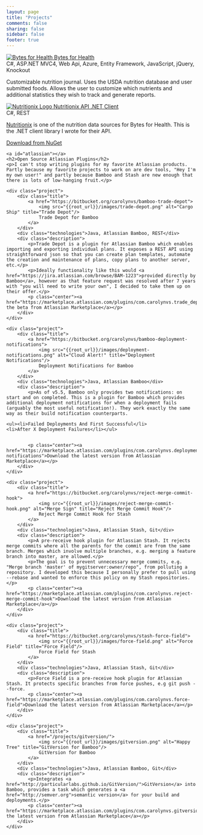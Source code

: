 ```yaml
---
layout: page
title: "Projects"
comments: false
sharing: false
sidebar: false
footer: true
---
```


<div class="projects">
    <div class="project">
        <div class="title">
            <a href="http://bytesforhealth.com">
                <img src="{{root_url}}/images/bytesforhealth.png" alt="Bytes for Health" title="Bytes for Health"/>
                Bytes for Health
            </a>
        </div>
        <div class="technologies">C#, ASP.NET MVC4, Web Api, Azure, Entity Framework, JavaScript, jQuery,
            Knockout</div>
        <p class="description">Customizable nutrition journal. Uses the USDA nutrition database and user submitted
            foods. Allows the user to customize which nutrients and additional statistics they
            wish to track and generate reports.</p>
    </div>
    <div class="project">
        <div class="title">
            <a href="https://github.com/carolynvs/nutritionix">
                <img src="{{root_url}}/images/nutritionix.png" alt="Nutritionix Logo" title="Nutritionix API .NET Client"/>
                Nutritionix API .NET Client
            </a>
        </div>
        <div class="technologies">C#, REST</div>
        <p class="description"><a href="http://nutritionix.com">Nutritionix</a> is one of the nutrition data sources for Bytes for Health. This is the .NET client library I wrote for their API.</p>
        <p class="center"><a href="http://www.nuget.org/packages/nutritionix">Download from NuGet</a></p>
    </div>
  		
    <a id="atlassian"></a>
    <h2>Open Source Atlassian Plugins</h2>
    <p>I can't stop writing plugins for my favorite Atlassian products. Partly because my favorite projects to work on are dev tools, "Hey I'm my own user!" and partly because Bamboo and Stash are new enough that there is lots of low-hanging fruit.</p>
    
    <div class="project">
        <div class="title">
            <a href="https://bitbucket.org/carolynvs/bamboo-trade-depot">
                <img src="{{root_url}}/images/trade-depot.png" alt="Cargo Ship" title="Trade Depot"/>
                Trade Depot for Bamboo
            </a>
        </div>
        <div class="technologies">Java, Atlassian Bamboo, REST</div>
        <div class="description">
        	<p>Trade Depot is a plugin for Atlassian Bamboo which enables importing and exporting individual plans. It exposes a REST API using straightforward json so that you can create plan templates, automate the creation and maintenance of plans, copy plans to another server, etc.</p>
        	<p>Ideally functionality like this would <a href="https://jira.atlassian.com/browse/BAM-1223">provided directly by Bamboo</a>, however as that feature request was resolved after 7 years with "you will need to write your own", I decided to take them up on their offer.</p>     	
        	<p class="center"><a href="https://marketplace.atlassian.com/plugins/com.carolynvs.trade_depot">Download the beta from Atlassian Marketplace</a></p>
        </div>
    </div>
    
    <div class="project">
        <div class="title">
            <a href="https://bitbucket.org/carolynvs/bamboo-deployment-notifications">
                <img src="{{root_url}}/images/deployment-notifications.png" alt="Cloud Alert!" title="Deployment Notifications"/>
                Deployment Notifications for Bamboo
            </a>
        </div>
        <div class="technologies">Java, Atlassian Bamboo</div>
        <div class="description">
        	<p>As of v5.5, Bamboo only provides two notifications: on start and on completed. This is a plugin for Bamboo which provides additional deployment notifications for when a deployment fails (arguably the most useful notification!). They work exactly the same way as their build notification counterparts.

    <ul><li>Failed Deployments And First Successful</li>
    <li>After X Deployment Failures</li></ul>

	
        	<p class="center"><a href="https://marketplace.atlassian.com/plugins/com.carolynvs.deployment-notifications">Download the latest version from Atlassian Marketplace</a></p>
        </div>
    </div>
    
    <div class="project">
        <div class="title">
            <a href="https://bitbucket.org/carolynvs/reject-merge-commit-hook">
                <img src="{{root_url}}/images/reject-merge-commit-hook.png" alt="Merge Sign" title="Reject Merge Commit Hook"/>
                Reject Merge Commit Hook for Stash
            </a>
        </div>
        <div class="technologies">Java, Atlassian Stash, Git</div>
        <div class="description">
            <p>A pre-receive hook plugin for Atlassian Stash. It rejects merge commits where all the parents for the commit are from the same branch. Merges which involve multiple branches, e.g. merging a feature branch into master, are allowed.</p>
            <p>The goal is to prevent unnecessary merge commits, e.g. "Merge branch 'master' of mygitserver:owner/repo", from polluting a repository. I developed this because I personally prefer to pull using --rebase and wanted to enforce this policy on my Stash repositories.</p>
            <p class="center"><a href="https://marketplace.atlassian.com/plugins/com.carolynvs.reject-merge-commit-hook">Download the latest version from Atlassian Marketplace</a></p>
        </div>
    </div>
    
    <div class="project">
        <div class="title">
            <a href="https://bitbucket.org/carolynvs/stash-force-field">
                <img src="{{root_url}}/images/force-field.png" alt="Force Field" title="Force Field"/>
                Force Field for Stash
            </a>
        </div>
        <div class="technologies">Java, Atlassian Stash, Git</div>
        <div class="description">
        	<p>Force Field is a pre-receive hook plugin for Atlassian Stash. It protects specific branches from force pushes, e.g git push --force.     	
        	<p class="center"><a href="https://marketplace.atlassian.com/plugins/com.carolynvs.force-field">Download the latest version from Atlassian Marketplace</a></p>
        </div>
    </div>

    <div class="project">
        <div class="title">
            <a href="/projects/gitversion/">
                <img src="{{root_url}}/images/gitversion.png" alt="Happy Tree" title="GitVersion for Bamboo"/>
                GitVersion for Bamboo
            </a>
        </div>
        <div class="technologies">Java, Atlassian Bamboo, Git</div>
        <div class="description">
            <p>Integrates <a href="http://particularlabs.github.io/GitVersion/">GitVersion</a> into Bamboo, provides a task which generates a <a href="http://semver.org">semantic version</a> for your build and deployments.</p>
            <p class="center"><a href="https://marketplace.atlassian.com/plugins/com.carolynvs.gitversion">Download the latest version from Atlassian Marketplace</a></p>
        </div>
    </div>
</div>
